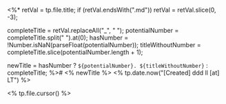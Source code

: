 <%*
retVal = tp.file.title;
if (retVal.endsWith(".md")) retVal = retVal.slice(0, -3);

completeTitle = retVal.replaceAll("_", " ");
potentialNumber = completeTitle.split(" ").at(0);
hasNumber = !Number.isNaN(parseFloat(potentialNumber));
titleWithoutNumber = completeTitle.slice(potentialNumber.length + 1);

newTitle = hasNumber
  ? `${potentialNumber}. ${titleWithoutNumber}`
  : completeTitle;
%># <% newTitle %>
<% tp.date.now("[Created] ddd ll [at] LT") %>

<% tp.file.cursor() %>